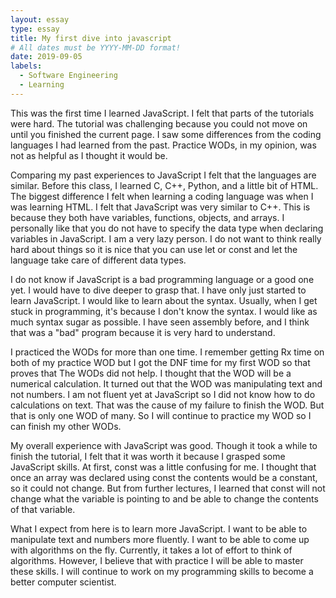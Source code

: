 ```yaml
---
layout: essay
type: essay
title: My first dive into javascript 
# All dates must be YYYY-MM-DD format!
date: 2019-09-05
labels:
  - Software Engineering
  - Learning
---
```


This was the first time I learned JavaScript. I felt that parts of the tutorials were hard. The tutorial was challenging because you could not move on until you finished the current page. I saw some differences from the coding languages I had learned from the past. Practice WODs, in my opinion, was not as helpful as I thought it would be. 

Comparing my past experiences to JavaScript I felt that the languages are similar. Before this class, I learned C, C++, Python, and a little bit of HTML. The biggest difference I felt when learning a coding language was when I was learning HTML. I felt that JavaScript was very similar to C++. This is because they both have variables, functions, objects, and arrays. I personally like that you do not have to specify the data type when declaring variables in JavaScript. I am a very lazy person. I do not want to think really hard about things so it is nice that you can use let or const and let the language take care of different data types.  

I do not know if JavaScript is a bad programming language or a good one yet. I would have to dive deeper to grasp that. I have only just started to learn JavaScript. I would like to learn about the syntax. Usually, when I get stuck in programming, it's because I don't know the syntax. I would like as much syntax sugar as possible. I have seen assembly before, and I think that was a "bad" program because it is very hard to understand. 

I practiced the WODs for more than one time. I remember getting Rx time on both of my practice WOD but I got the DNF time for my first WOD so that proves that The WODs did not help. I thought that the WOD will be a numerical calculation. It turned out that the WOD was manipulating text and not numbers. I am not fluent yet at JavaScript so I did not know how to do calculations on text. That was the cause of my failure to finish the WOD. But that is only one WOD of many. So I will continue to practice my WOD so I can finish my other WODs. 

My overall experience with JavaScript was good. Though it took a while to finish the tutorial, I felt that it was worth it because I grasped some JavaScript skills. At first, const was a little confusing for me. I thought that once an array was declared using const the contents would be a constant, so it could not change. But from further lectures, I learned that const will not change what the variable is pointing to and be able to change the contents of that variable. 

What I expect from here is to learn more JavaScript. I want to be able to manipulate text and numbers more fluently. I want to be able to come up with algorithms on the fly. Currently, it takes a lot of effort to think of algorithms. However, I believe that with practice I will be able to master these skills. I will continue to work on my programming skills to become a better computer scientist.

